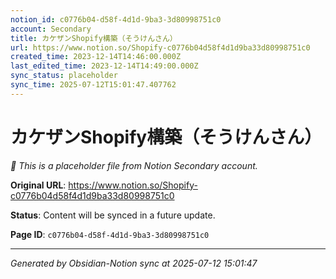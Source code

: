 ```yaml
---
notion_id: c0776b04-d58f-4d1d-9ba3-3d80998751c0
account: Secondary
title: カケザンShopify構築（そうけんさん）
url: https://www.notion.so/Shopify-c0776b04d58f4d1d9ba33d80998751c0
created_time: 2023-12-14T14:46:00.000Z
last_edited_time: 2023-12-14T14:49:00.000Z
sync_status: placeholder
sync_time: 2025-07-12T15:01:47.407762
---
```


# カケザンShopify構築（そうけんさん）

*🔄 This is a placeholder file from Notion Secondary account.*

**Original URL**: https://www.notion.so/Shopify-c0776b04d58f4d1d9ba33d80998751c0

**Status**: Content will be synced in a future update.

**Page ID**: `c0776b04-d58f-4d1d-9ba3-3d80998751c0`

---

*Generated by Obsidian-Notion sync at 2025-07-12 15:01:47*
